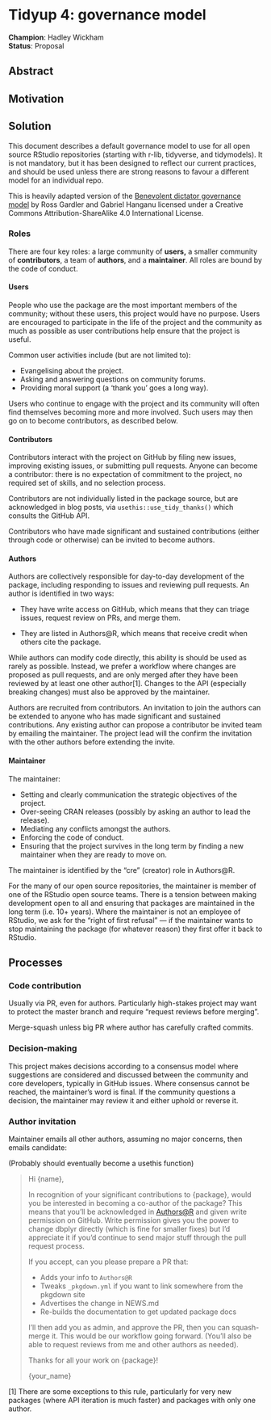 
# Tidyup 4: governance model

**Champion**: Hadley Wickham  
**Status**: Proposal

## Abstract

## Motivation

## Solution

This document describes a default governance model to use for all open
source RStudio repositories (starting with r-lib, tidyverse, and
tidymodels). It is not mandatory, but it has been designed to reflect
our current practices, and should be used unless there are strong
reasons to favour a different model for an individual repo.

This is heavily adapted version of the [Benevolent dictator governance
model](http://oss-watch.ac.uk/resources/benevolentdictatorgovernancemodel)
by Ross Gardler and Gabriel Hanganu licensed under a Creative Commons
Attribution-ShareAlike 4.0 International License.

### Roles

There are four key roles: a large community of **users,** a smaller
community of **contributors**, a team of **authors**, and a
**maintainer**. All roles are bound by the code of conduct.

#### Users

People who use the package are the most important members of the
community; without these users, this project would have no purpose.
Users are encouraged to participate in the life of the project and the
community as much as possible as user contributions help ensure that the
project is useful.

Common user activities include (but are not limited to):

-   Evangelising about the project.
-   Asking and answering questions on community forums.
-   Providing moral support (a ‘thank you’ goes a long way).

Users who continue to engage with the project and its community will
often find themselves becoming more and more involved. Such users may
then go on to become contributors, as described below.

#### Contributors

Contributors interact with the project on GitHub by filing new issues,
improving existing issues, or submitting pull requests. Anyone can
become a contributor: there is no expectation of commitment to the
project, no required set of skills, and no selection process.

Contributors are not individually listed in the package source, but are
acknowledged in blog posts, via `usethis::use_tidy_thanks()` which
consults the GitHub API.

Contributors who have made significant and sustained contributions
(either through code or otherwise) can be invited to become authors.

#### Authors

Authors are collectively responsible for day-to-day development of the
package, including responding to issues and reviewing pull requests. An
author is identified in two ways:

-   They have write access on GitHub, which means that they can triage
    issues, request review on PRs, and merge them.

-   They are listed in Authors@R, which means that receive credit when
    others cite the package.

While authors can modify code directly, this ability is should be used
as rarely as possible. Instead, we prefer a workflow where changes are
proposed as pull requests, and are only merged after they have been
reviewed by at least one other author[1]. Changes to the API (especially
breaking changes) must also be approved by the maintainer.

Authors are recruited from contributors. An invitation to join the
authors can be extended to anyone who has made significant and sustained
contributions. Any existing author can propose a contributor be invited
team by emailing the maintainer. The project lead will the confirm the
invitation with the other authors before extending the invite.

#### Maintainer

The maintainer:

-   Setting and clearly communication the strategic objectives of the
    project.
-   Over-seeing CRAN releases (possibly by asking an author to lead the
    release).
-   Mediating any conflicts amongst the authors.
-   Enforcing the code of conduct.
-   Ensuring that the project survives in the long term by finding a new
    maintainer when they are ready to move on.

The maintainer is identified by the “cre” (creator) role in Authors@R.

For the many of our open source repositories, the maintainer is member
of one of the RStudio open source teams. There is a tension between
making development open to all and ensuring that packages are maintained
in the long term (i.e. 10+ years). Where the maintainer is not an
employee of RStudio, we ask for the “right of first refusal” — if the
maintainer wants to stop maintaining the package (for whatever reason)
they first offer it back to RStudio.

## Processes

### Code contribution

Usually via PR, even for authors. Particularly high-stakes project may
want to protect the master branch and require “request reviews before
merging”.

Merge-squash unless big PR where author has carefully crafted commits.

### Decision-making

This project makes decisions according to a consensus model where
suggestions are considered and discussed between the community and core
developers, typically in GitHub issues. Where consensus cannot be
reached, the maintainer’s word is final. If the community questions a
decision, the maintainer may review it and either uphold or reverse it.

### Author invitation

Maintainer emails all other authors, assuming no major concerns, then
emails candidate:

(Probably should eventually become a usethis function)

> Hi {name},
>
> In recognition of your significant contributions to {package}, would
> you be interested in becoming a co-author of the package? This means
> that you’ll be acknowledged in <Authors@R> and given write permission
> on GitHub. Write permission gives you the power to change dbplyr
> directly (which is fine for smaller fixes) but I’d appreciate it if
> you’d continue to send major stuff through the pull request process.
>
> If you accept, can you please prepare a PR that:
>
> -   Adds your info to `Authors@R`
> -   Tweaks `_pkgdown.yml` if you want to link somewhere from the
>     pkgdown site
> -   Advertises the change in NEWS.md
> -   Re-builds the documentation to get updated package docs
>
> I’ll then add you as admin, and approve the PR, then you can
> squash-merge it. This would be our workflow going forward. (You’ll
> also be able to request reviews from me and other authors as needed).
>
> Thanks for all your work on {package}!
>
> {your\_name}

[1] There are some exceptions to this rule, particularly for very new
packages (where API iteration is much faster) and packages with only one
author.
